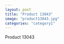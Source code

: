 ```yaml
---
layout: post
title: "Product 13043"
image: "product13043.jpg"
categories: "category1"
---
```

Product 13043
